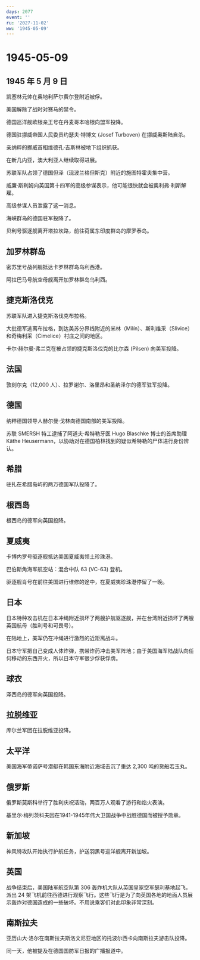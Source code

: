 ```yaml
---
days: 2077
event: ''
ru: '2027-11-02'
ww: '1945-05-09'
---
```


# 1945-05-09

## 1945 年 5 月 9 日

凯塞林元帅在奥地利萨尔费尔登附近被俘。

美国解除了战时对赛马的禁令。

德国巡洋舰欧根亲王号在丹麦哥本哈根向盟军投降。

德国驻挪威帝国人民委员约瑟夫·特博文 (Josef Turboven) 在挪威奥斯陆自杀。

亲纳粹的挪威首相维德孔·吉斯林被地下组织抓获。

在新几内亚，澳大利亚人继续取得进展。

苏联军队占领了德国但泽（现波兰格但斯克）附近的施图特霍夫集中营。

威廉·斯利姆向英国第十四军的高级参谋表示，他可能很快就会被奥利弗·利斯解雇。

高级参谋人员泄露了这一消息。

海峡群岛的德国驻军投降了。

贝利号驱逐舰离开塔拉坎路，前往荷属东印度群岛的摩罗泰岛。

## 加罗林群岛

密苏里号战列舰抵达卡罗林群岛乌利西港。

阿拉巴马号航空母舰离开加罗林群岛乌利西。

## 捷克斯洛伐克

苏联军队进入捷克斯洛伐克布拉格。

大批德军逃离布拉格，到达美苏分界线附近的米林（Milín）、斯利维采（Slivice）和奇梅利采（Cimelice）村庄之间的地区。

卡尔·赫尔曼·弗兰克在被占领的捷克斯洛伐克的比尔森 (Pilsen) 向美军投降。

## 法国

敦刻尔克（12,000 人）、拉罗谢尔、洛里昂和圣纳泽尔的德军驻军投降。

## 德国

纳粹德国领导人赫尔曼·戈林向德国南部的美军投降。

苏联 SMERSH 特工逮捕了阿道夫·希特勒牙医 Hugo Blaschke 博士的首席助理
Käthe Heusermann，以协助对在德国柏林找到的疑似希特勒的尸体进行身份辨认。

## 希腊

驻扎在希腊岛屿的两万德国军队投降了。

## 根西岛

根西岛的德军向英国投降。

## 夏威夷

卡博内罗号驱逐舰抵达美国夏威夷领土珍珠港。

巴伯斯角海军航空站：混合中队 63 (VC-63) 登机。

驱逐舰肖号在前往美国进行维修的途中，在夏威夷珍珠港停留了一晚。

## 日本

日本特种攻击机在日本冲绳附近损坏了两艘护航驱逐舰，并在台湾附近损坏了两艘英国航母（胜利号和可畏号）。

在陆地上，美军仍在冲绳进行激烈的近距离战斗。

日本守军把自己变成人体炸弹，携带炸药冲击美军阵地；由于美国海军陆战队向任何移动的东西开火，所以日本守军很少俘获俘虏。

## 球衣

泽西岛的德军向英国投降。

## 拉脱维亚

库尔兰军团在拉脱维亚投降。

## 太平洋

美国海军蒂诺萨号潜艇在韩国东海附近海域击沉了重达 2,300 吨的货船若玉丸。

## 俄罗斯

俄罗斯莫斯科举行了胜利庆祝活动，两百万人观看了游行和焰火表演。

基里尔·梅列茨科夫因在1941-1945年伟大卫国战争中战胜德国而被授予勋章。

## 新加坡

神风特攻队开始执行护航任务，护送羽黑号巡洋舰离开新加坡。

## 英国

战争结束后，美国陆军航空队第 306
轰炸机大队从英国皇家空军瑟利基地起飞，派出 24
架飞机前往西德进行观察飞行。这些飞行是为了向英国各地的地面人员展示轰炸对德国造成的一些破坏。不用说乘客们对此印象非常深刻。

## 南斯拉夫

亚历山大·洛尔在南斯拉夫斯洛文尼亚地区的托波尔西卡向南斯拉夫游击队投降。

同一天，他被提及在德国国防军日报的广播报道中。